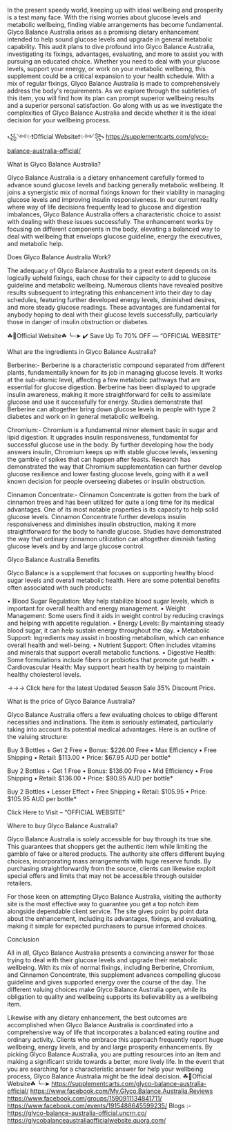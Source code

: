 In the present speedy world, keeping up with ideal wellbeing and prosperity is a test many face. With the rising worries about glucose levels and metabolic wellbeing, finding viable arrangements has become fundamental. Glyco Balance Australia arises as a promising dietary enhancement intended to help sound glucose levels and upgrade in general metabolic capability. This audit plans to dive profound into Glyco Balance Australia, investigating its fixings, advantages, evaluating, and more to assist you with pursuing an educated choice. Whether you need to deal with your glucose levels, support your energy, or work on your metabolic wellbeing, this supplement could be a critical expansion to your health schedule. With a mix of regular fixings, Glyco Balance Australia is made to comprehensively address the body's requirements. As we explore through the subtleties of this item, you will find how its plan can prompt superior wellbeing results and a superior personal satisfaction. Go along with us as we investigate the complexities of Glyco Balance Australia and decide whether it is the ideal decision for your wellbeing process.

꧁༺✨❗Official Website❗✨༻꧂
https://supplementcarts.com/glyco-balance-australia-official/

What is Glyco Balance Australia?

Glyco Balance Australia is a dietary enhancement carefully formed to advance sound glucose levels and backing generally metabolic wellbeing. It joins a synergistic mix of normal fixings known for their viability in managing glucose levels and improving insulin responsiveness. In our current reality where way of life decisions frequently lead to glucose and digestion imbalances, Glyco Balance Australia offers a characteristic choice to assist with dealing with these issues successfully. The enhancement works by focusing on different components in the body, elevating a balanced way to deal with wellbeing that envelops glucose guideline, energy the executives, and metabolic help.


Does Glyco Balance Australia Work?

The adequacy of Glyco Balance Australia to a great extent depends on its logically upheld fixings, each chose for their capacity to add to glucose guideline and metabolic wellbeing. Numerous clients have revealed positive results subsequent to integrating this enhancement into their day to day schedules, featuring further developed energy levels, diminished desires, and more steady glucose readings. These advantages are fundamental for anybody hoping to deal with their glucose levels successfully, particularly those in danger of insulin obstruction or diabetes.

☘📣Official Website☘ ╰┈➤ ✔️ Save Up To 70% OFF — “OFFICIAL WEBSITE”

What are the ingredients in Glyco Balance Australia?

Berberine:-
Berberine is a characteristic compound separated from different plants, fundamentally known for its job in managing glucose levels. It works at the sub-atomic level, affecting a few metabolic pathways that are essential for glucose digestion. Berberine has been displayed to upgrade insulin awareness, making it more straightforward for cells to assimilate glucose and use it successfully for energy. Studies demonstrate that Berberine can altogether bring down glucose levels in people with type 2 diabetes and work on in general metabolic wellbeing.

Chromium:-
Chromium is a fundamental minor element basic in sugar and lipid digestion. It upgrades insulin responsiveness, fundamental for successful glucose use in the body. By further developing how the body answers insulin, Chromium keeps up with stable glucose levels, lessening the gamble of spikes that can happen after feasts. Research has demonstrated the way that Chromium supplementation can further develop glucose resilience and lower fasting glucose levels, going with it a well known decision for people overseeing diabetes or insulin obstruction.

Cinnamon Concentrate:-
Cinnamon Concentrate is gotten from the bark of cinnamon trees and has been utilized for quite a long time for its medical advantages. One of its most notable properties is its capacity to help solid glucose levels. Cinnamon Concentrate further develops insulin responsiveness and diminishes insulin obstruction, making it more straightforward for the body to handle glucose. Studies have demonstrated the way that ordinary cinnamon utilization can altogether diminish fasting glucose levels and by and large glucose control.


Glyco Balance Australia Benefits

Glyco Balance is a supplement that focuses on supporting healthy blood sugar levels and overall metabolic health. Here are some potential benefits often associated with such products:

•	Blood Sugar Regulation: May help stabilize blood sugar levels, which is important for overall health and energy management.
•	Weight Management: Some users find it aids in weight control by reducing cravings and helping with appetite regulation.
•	Energy Levels: By maintaining steady blood sugar, it can help sustain energy throughout the day.
•	Metabolic Support: Ingredients may assist in boosting metabolism, which can enhance overall health and well-being.
•	Nutrient Support: Often includes vitamins and minerals that support overall metabolic functions.
•	Digestive Health: Some formulations include fibers or probiotics that promote gut health.
•	Cardiovascular Health: May support heart health by helping to maintain healthy cholesterol levels.

→→→ Click here for the latest Updated Season Sale 35% Discount Price.

What is the price of Glyco Balance Australia?

Glyco Balance Australia offers a few evaluating choices to oblige different necessities and inclinations. The item is seriously estimated, particularly taking into account its potential medical advantages. Here is an outline of the valuing structure:

Buy 3 Bottles + Get 2 Free
•	Bonus: $226.00 Free
•	Max Efficiency
•	Free Shipping
•	Retail: $113.00
•	Price: $67.95 AUD per bottle*

Buy 2 Bottles + Get 1 Free
•	Bonus: $136.00 Free
•	Mid Efficiency
•	Free Shipping
•	Retail: $136.00
•	Price: $90.95 AUD per bottle*

Buy 2 Bottles
•	Lesser Effect
•	Free Shipping
•	Retail: $105.95
•	Price: $105.95 AUD per bottle*

Click Here to Visit – “OFFICIAL WEBSITE”

Where to buy Glyco Balance Australia?

Glyco Balance Australia is solely accessible for buy through its true site. This guarantees that shoppers get the authentic item while limiting the gamble of fake or altered products. The authority site offers different buying choices, incorporating mass arrangements with huge reserve funds. By purchasing straightforwardly from the source, clients can likewise exploit special offers and limits that may not be accessible through outsider retailers.

For those keen on attempting Glyco Balance Australia, visiting the authority site is the most effective way to guarantee you get a top notch item alongside dependable client service. The site gives point by point data about the enhancement, including its advantages, fixings, and evaluating, making it simple for expected purchasers to pursue informed choices.

Conclusion 

All in all, Glyco Balance Australia presents a convincing answer for those trying to deal with their glucose levels and upgrade their metabolic wellbeing. With its mix of normal fixings, including Berberine, Chromium, and Cinnamon Concentrate, this supplement advances compelling glucose guideline and gives supported energy over the course of the day. The different valuing choices make Glyco Balance Australia open, while its obligation to quality and wellbeing supports its believability as a wellbeing item.

Likewise with any dietary enhancement, the best outcomes are accomplished when Glyco Balance Australia is coordinated into a comprehensive way of life that incorporates a balanced eating routine and ordinary activity. Clients who embrace this approach frequently report huge wellbeing, energy levels, and by and large prosperity enhancements. By picking Glyco Balance Australia, you are putting resources into an item and making a significant stride towards a better, more lively life. In the event that you are searching for a characteristic answer for help your wellbeing process, Glyco Balance Australia might be the ideal decision.
☘📣Official Website☘ ╰┈➤ https://supplementcarts.com/glyco-balance-australia-official/
https://www.facebook.com/My.Glyco.Balance.Australia.Reviews
https://www.facebook.com/groups/1590911134841711/
https://www.facebook.com/events/1915488645599235/
Blogs :-
https://glyco-balance-australia-official.uncrn.co/
https://glycobalanceaustraliaofficialwebsite.quora.com/

